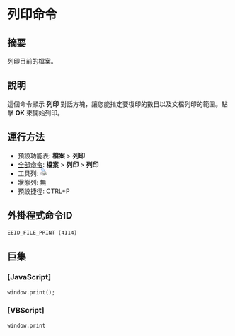 # 列印命令

## 摘要

列印目前的檔案。

## 說明

這個命令顯示 **列印** 對話方塊，讓您能指定要復印的數目以及文檔列印的範圍。點擊 **OK** 來開始列印。

## 運行方法

- 預設功能表: **檔案** \> **列印**
- [全部命令](../tools/all_commands): **檔案** \> **列印** \> **列印**
- 工具列: ![](../../images/fileprint.png)
- 狀態列: 無
- 預設捷徑: CTRL+P

## 外掛程式命令ID

```
EEID_FILE_PRINT (4114)
```

## 巨集

### \[JavaScript\]

```
window.print();
```

### \[VBScript\]

```
window.print
```
